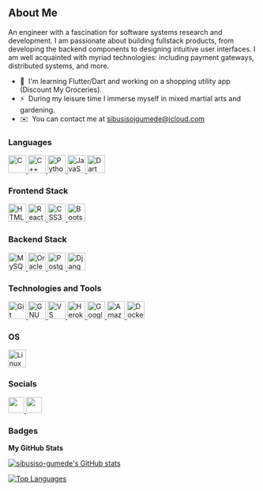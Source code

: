 About Me
--------

An engineer with a fascination for software systems research and development. I am passionate about building fullstack products, from developing the backend components to designing intuitive user interfaces. I am well acquainted with myriad technologies: including payment gateways, distributed systems, and more.

* 🧠  I'm learning Flutter/Dart and working on a shopping utility app (Discount My Groceries).
* ⚡  During my leisure time I immerse myself in mixed martial arts and gardening.
* ✉️  You can contact me at [sibusisojgumede@icloud.com](mailto:sibusisojgumede@icloud.com)

### Languages

<p align="left">
    <a href="https://docs.microsoft.com/en-us/cpp/?view=msvc-170" target="_blank" rel="noreferrer">
        <img src="https://raw.githubusercontent.com/danielcranney/readme-generator/main/public/icons/skills/c-colored.svg" width="36" height="36" alt="C" />
    </a>
    <a href="https://docs.microsoft.com/en-us/cpp/?view=msvc-170" target="_blank" rel="noreferrer">
        <img src="https://raw.githubusercontent.com/danielcranney/readme-generator/main/public/icons/skills/cplusplus-colored.svg" width="36" height="36" alt="C++" />
    </a>
    <a href="https://www.python.org/" target="_blank" rel="noreferrer">
      <img src="https://raw.githubusercontent.com/danielcranney/readme-generator/main/public/icons/skills/python-colored.svg" width="36" height="36" alt="Python" />
    </a>
    <a href="https://developer.mozilla.org/en-US/docs/Web/JavaScript" target="_blank" rel="noreferrer">
        <img src="https://raw.githubusercontent.com/danielcranney/readme-generator/main/public/icons/skills/javascript-colored.svg" width="36" height="36"alt="JavaScript"/>
    </a>
    <a href="https://dart.dev/" target="_blank" rel="noreferrer">
        <img src="https://raw.githubusercontent.com/danielcranney/readme-generator/main/public/icons/skills/dart-colored.svg" width="36" height="36" alt="Dart" />
    </a>
</p>

### Frontend Stack

<p align="left">
    <a href="https://developer.mozilla.org/en-US/docs/Glossary/HTML5" target="_blank" rel="noreferrer">
        <img src="https://raw.githubusercontent.com/danielcranney/readme-generator/main/public/icons/skills/html5-colored.svg" width="36" height="36" alt="HTML5" />
    </a>
    <a href="https://reactjs.org/" target="_blank" rel="noreferrer">
        <img src="https://raw.githubusercontent.com/danielcranney/readme-generator/main/public/icons/skills/react-colored.svg" width="36" height="36" alt="React" />
    </a>
    <a href="https://www.w3.org/TR/CSS/#css" target="_blank" rel="noreferrer">
        <img src="https://raw.githubusercontent.com/danielcranney/readme-generator/main/public/icons/skills/css3-colored.svg" width="36" height="36" alt="CSS3" />
    </a>
    <a href="https://getbootstrap.com/" target="_blank" rel="noreferrer">
        <img src="https://raw.githubusercontent.com/danielcranney/readme-generator/main/public/icons/skills/bootstrap-colored.svg" width="36" height="36" alt="Bootstrap" />
    </a>
</p>

### Backend Stack

<p align="left">
    <a href="https://www.mysql.com/" target="_blank" rel="noreferrer">
        <img src="https://raw.githubusercontent.com/danielcranney/readme-generator/main/public/icons/skills/mysql-colored.svg" width="36" height="36" alt="MySQL" />
    </a>
    <a href="https://www.oracle.com/uk/index.html" target="_blank" rel="noreferrer">
        <img src="https://raw.githubusercontent.com/danielcranney/readme-generator/main/public/icons/skills/oracle-colored.svg" width="36" height="36" alt="Oracle" />
    </a>
    <a href="https://www.postgresql.org/" target="_blank" rel="noreferrer">
        <img src="https://raw.githubusercontent.com/danielcranney/readme-generator/main/public/icons/skills/postgresql-colored.svg" width="36" height="36" alt="PostgreSQL" />
    </a>
    <a href="https://www.djangoproject.com/" target="_blank" rel="noreferrer">
        <img src="https://raw.githubusercontent.com/danielcranney/readme-generator/main/public/icons/skills/django-colored.svg" width="36" height="36" alt="Django" />
    </a>
</p>

### Technologies and Tools

<p align="left">
    <a href="https://git-scm.com/" target="_blank" rel="noreferrer">
        <img src="https://raw.githubusercontent.com/danielcranney/readme-generator/main/public/icons/skills/git-colored.svg" width="36" height="36" alt="Git" />
    </a>
    <a href="https://www.gnu.org/software/bash/" target="_blank" rel="noreferrer">
        <img src="https://raw.githubusercontent.com/danielcranney/readme-generator/main/public/icons/skills/gnubash.svg" width="36" height="36" alt="GNU Bash" />
    </a>
    <a href="https://code.visualstudio.com/" target="_blank" rel="noreferrer">
        <img src="https://raw.githubusercontent.com/danielcranney/readme-generator/main/public/icons/skills/visualstudiocode.svg" width="36" height="36" alt="VS Code" />
    </a>
    <a href="https://www.heroku.com/" target="_blank" rel="noreferrer">
        <img src="https://raw.githubusercontent.com/danielcranney/readme-generator/main/public/icons/skills/heroku-colored.svg" width="36" height="36" alt="Heroku" />         </a>
    <a href="https://cloud.google.com/" target="_blank" rel="noreferrer">
        <img src="https://raw.githubusercontent.com/danielcranney/readme-generator/main/public/icons/skills/googlecloud-colored.svg" width="36" height="36" alt="Google Cloud" />
    </a>
    <a href="https://aws.amazon.com" target="_blank" rel="noreferrer">
        <img src="https://raw.githubusercontent.com/danielcranney/readme-generator/main/public/icons/skills/aws-colored.svg" width="36" height="36" alt="Amazon Web Services" />
    </a>
    <a href="https://www.docker.com/" target="_blank" rel="noreferrer">
        <img src="https://raw.githubusercontent.com/danielcranney/readme-generator/main/public/icons/skills/docker-colored.svg" width="36" height="36" alt="Docker" />        </a>
</p>

### OS
<p align="left">
    <a href="https://www.linux.org" target="_blank" rel="noreferrer">
        <img src="https://raw.githubusercontent.com/danielcranney/readme-generator/main/public/icons/skills/linux-colored.svg" width="36" height="36" alt="Linux" />
    </a>
</p>

### Socials

<p align="left"> 
    <a href="https://www.github.com/sibusiso-gumede" target="_blank" rel="noreferrer"> 
        <picture> 
            <source media="(prefers-color-scheme: dark)" srcset="https://raw.githubusercontent.com/danielcranney/readme-generator/main/public/icons/socials/github-dark.svg" /> 
            <source media="(prefers-color-scheme: light)" srcset="https://raw.githubusercontent.com/danielcranney/readme-generator/main/public/icons/socials/github.svg" /> 
            <img src="https://raw.githubusercontent.com/danielcranney/readme-generator/main/public/icons/socials/github.svg" width="32" height="32" /> </picture> </a> <a href="https://www.linkedin.com/in/sibusiso-j-gumede-6580b01a8/" target="_blank" rel="noreferrer"> 
        <picture> 
            <source media="(prefers-color-scheme: dark)" srcset="https://raw.githubusercontent.com/danielcranney/readme-generator/main/public/icons/socials/linkedin-dark.svg" /> 
            <source media="(prefers-color-scheme: light)" srcset="https://raw.githubusercontent.com/danielcranney/readme-generator/main/public/icons/socials/linkedin.svg" /> 
            <img src="https://raw.githubusercontent.com/danielcranney/readme-generator/main/public/icons/socials/linkedin.svg" width="32" height="32" /> 
        </picture> 
    </a>
</p>

### Badges

<b>My GitHub Stats</b>

<a href="http://www.github.com/sibusiso-gumede">
    <img src="https://github-readme-stats.vercel.app/api?username=sibusiso-gumede&show_icons=true&hide=stars,issues,&count_private=true&title_color=0891b2&text_color=ffffff&icon_color=0891b2&bg_color=1c1917&hide_border=true&show_icons=true" alt="sibusiso-gumede's GitHub stats" />
</a>

<a href="https://github.com/sibusiso-gumede" align="left"><img src="https://github-readme-stats.vercel.app/api/top-langs/?username=sibusiso-gumede&langs_count=10&title_color=0891b2&text_color=ffffff&icon_color=0891b2&bg_color=1c1917&hide_border=true&locale=en&custom_title=Top%20%Languages" alt="Top Languages" /></a>
